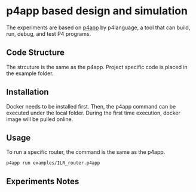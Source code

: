 # p4app based design and simulation

The experiments are based on [p4app](https://github.com/p4lang/p4app) by p4language, a tool that can build, run, debug, and test P4 programs. 

## Code Structure
The strcuture is the same as the p4app. Project specific code is placed in the example folder.

## Installation
Docker needs to be installed first. Then, the p4app command can be executed under the local folder. During the first time execution, docker image will be pulled online.
## Usage
To run a specific router, the command is the same as the p4app. 
```
p4app run examples/ILR_router.p4app
```
## Experiments Notes
